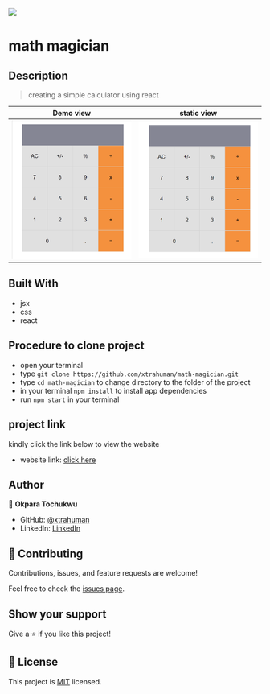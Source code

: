 ![](https://img.shields.io/badge/Microverse-blueviolet)

# math magician

## Description
> creating a simple calculator using react

Demo view                                |  static view
:---------------------------------------:|:---------------------------------------:
![](./public/Animation1.gif)             |  ![](./public/Calc-capture.PNG)


## Built With

- jsx
- css
- react

## Procedure to clone project
- open your terminal
- type ```git clone https://github.com/xtrahuman/math-magician.git```
- type ```cd math-magician``` to change directory to the folder of the project
- in your terminal ```npm install``` to install app dependencies
- run ```npm start``` in your terminal 


## project link
kindly click the link below to view the website
- website link: [click here](https://suspicious-hamilton-87ae1c.netlify.app/)

## Author

👤 **Okpara Tochukwu**

- GitHub: [@xtrahuman](https://github.com/xtrahuman)
- LinkedIn: [LinkedIn](https://linkedin.com/in/tochukwu-okpara-449528197)


## 🤝 Contributing

Contributions, issues, and feature requests are welcome!

Feel free to check the [issues page](../../issues/).

## Show your support

Give a ⭐️ if you like this project!


## 📝 License

This project is [MIT](./MIT.md) licensed.

